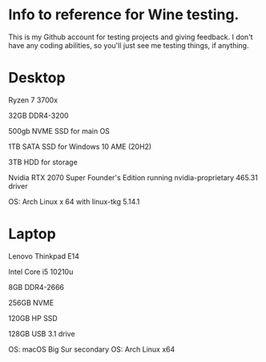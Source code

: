 # Info to reference for Wine testing.
This is my Github account for testing projects and giving feedback. I don't have any coding abilities, so you'll just see me testing things, if anything.

# Desktop

Ryzen 7 3700x

32GB DDR4-3200

500gb NVME SSD for main OS

1TB SATA SSD for Windows 10 AME (20H2)

3TB HDD for storage

Nvidia RTX 2070 Super Founder's Edition running nvidia-proprietary 465.31 driver

OS: Arch Linux x 64 with linux-tkg 5.14.1

# Laptop
Lenovo Thinkpad E14

Intel Core i5 10210u

8GB DDR4-2666

256GB NVME

120GB HP SSD

128GB USB 3.1 drive

OS: macOS Big Sur
secondary OS: Arch Linux x64
